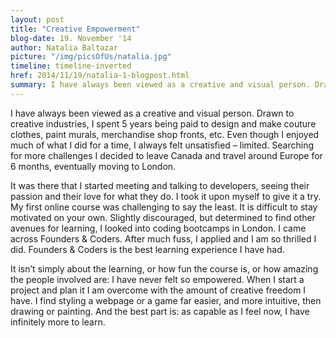 ```yaml
---
layout: post
title: "Creative Empowerment"
blog-date: 19. November '14
author: Natalia Baltazar
picture: "/img/picsOfUs/natalia.jpg"
timeline: timeline-inverted
href: 2014/11/19/natalia-1-blogpost.html
summary: I have always been viewed as a creative and visual person. Drawn to creative industries, I spent 5 years being paid to design and make couture clothes, paint murals, merchandise shop fronts, etc. Even though I enjoyed much of what I did for a time, I always felt unsatisfied – limited. Searching for more challenges I decided to leave Canada and travel around Europe for 6 months, eventually moving to London...
---
```


I have always been viewed as a creative and visual person. Drawn to creative industries, I spent 5 years being paid to design and make couture clothes, paint murals, merchandise shop fronts, etc. Even though I enjoyed much of what I did for a time, I always felt unsatisfied – limited. Searching for more challenges I decided to leave Canada and travel around Europe for 6 months, eventually moving to London. 

It was there that I started meeting and talking to developers, seeing their passion and their love for what they do. I took it upon myself to give it a try. My first online course was challenging to say the least. It is difficult to stay motivated on your own. Slightly discouraged, but determined to find other avenues for learning, I looked into coding bootcamps in London. I came across Founders & Coders. After much fuss, I applied and I am so thrilled I did. Founders & Coders is the best learning experience I have had. 
 
It isn’t simply about the learning, or how fun the course is, or how amazing the people involved are: I have never felt so empowered. When I start a project and plan it I am overcome with the amount of creative freedom I have. I  find styling a webpage or a game far easier, and more intuitive, then drawing or painting. And the best part is: as capable as I feel now, I have infinitely more to learn. 
